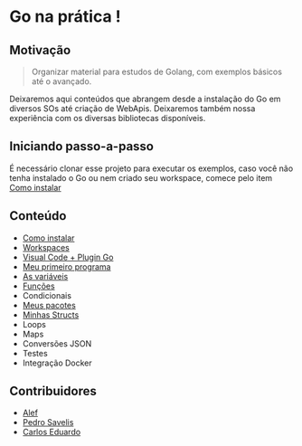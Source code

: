 # Go na prática !

## Motivação

>Organizar material para estudos de Golang, com exemplos básicos até o avançado.

Deixaremos aqui conteúdos que abrangem desde a instalação do Go em diversos SOs até criação de WebApis. Deixaremos também nossa experiência com os diversas bibliotecas disponíveis.

## Iniciando passo-a-passo

É necessário clonar esse projeto para executar os exemplos, caso você não tenha instalado o Go ou nem criado seu workspace, comece pelo item [Como instalar](como-instalar)

## Conteúdo

* [Como instalar](como-instalar)
* [Workspaces](workspaces)
* [Visual Code + Plugin Go](visual-code)
* [Meu primeiro programa](meu-primeiro-programa)
* [As variáveis](variaveis)
* [Funções](funcoes)
* Condicionais
* [Meus pacotes](meus-pacotes)
* [Minhas Structs](minhas-structs)
* Loops
* Maps
* Conversões JSON
* Testes
* Integração Docker

## Contribuidores

* [Alef](https://github.com/alefcarlos/)
* [Pedro Savelis](https://github.com/psavelis)
* [Carlos Eduardo](https://github.com/cadums01)